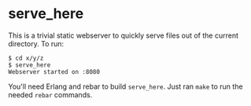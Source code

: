 serve_here
==========

This is a trivial static webserver to quickly serve files out of the current directory. To run:

    $ cd x/y/z
    $ serve_here
    Webserver started on :8080

You'll need Erlang and rebar to build `serve_here`. Just ran `make` to run the needed `rebar` commands.
